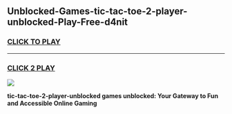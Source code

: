 
## Unblocked-Games-tic-tac-toe-2-player-unblocked-Play-Free-d4nit
<h3>
<a href="https://premium76.site?title=tic-tac-toe-2-player-unblocked&ref=12A">CLICK TO PLAY</a></h3>
<hr>

<h3>
<a href="https://premium76.site?title=tic-tac-toe-2-player-unblocked&ref=12A">CLICK 2 PLAY</a>
  
</h3>

<a href="https://premium76.site?title=tic-tac-toe-2-player-unblocked&ref=12A"><img src="https://clearcache.store/games.png"></a>


**tic-tac-toe-2-player-unblocked games unblocked: Your Gateway to Fun and Accessible Online Gaming**
